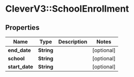 # CleverV3::SchoolEnrollment

## Properties
Name | Type | Description | Notes
------------ | ------------- | ------------- | -------------
**end_date** | **String** |  | [optional] 
**school** | **String** |  | [optional] 
**start_date** | **String** |  | [optional] 

